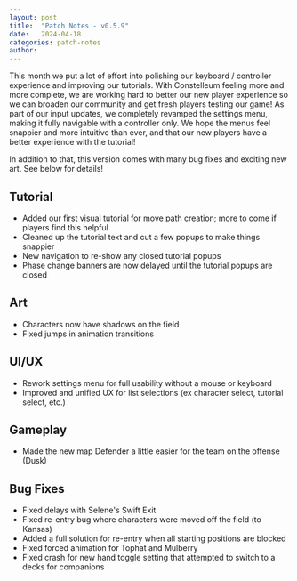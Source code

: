 ```yaml
---
layout: post
title:  "Patch Notes - v0.5.9"
date:   2024-04-18
categories: patch-notes
author: 
---
```


This month we put a lot of effort into polishing
our keyboard / controller experience and improving our tutorials.
With Constelleum feeling more and more complete,
we are working hard to better our new player experience
so we can broaden our community
and get fresh players testing our game!
As part of our input updates,
we completely revamped the settings menu,
making it fully navigable with a controller only.
We hope the menus feel snappier and more intuitive than ever,
and that our new players have a better experience with the tutorial!

In addition<!--end_excerpt--> to that,
this version comes with many bug fixes and exciting new art.
See below for details!

## Tutorial

* Added our first visual tutorial for move path creation; more to come if players find this helpful
* Cleaned up the tutorial text and cut a few popups to make things snappier
* New navigation to re-show any closed tutorial popups
* Phase change banners are now delayed until the tutorial popups are closed

## Art

* Characters now have shadows on the field
* Fixed jumps in animation transitions

## UI/UX

* Rework settings menu for full usability without a mouse or keyboard
* Improved and unified UX for list selections (ex character select, tutorial select, etc.)

## Gameplay

* Made the new map Defender a little easier for the team on the offense (Dusk)

## Bug Fixes

* Fixed delays with Selene's Swift Exit
* Fixed re-entry bug where characters were moved off the field (to Kansas)
* Added a full solution for re-entry when all starting positions are blocked
* Fixed forced animation for Tophat and Mulberry
* Fixed crash for new hand toggle setting that attempted to switch to a decks for companions
